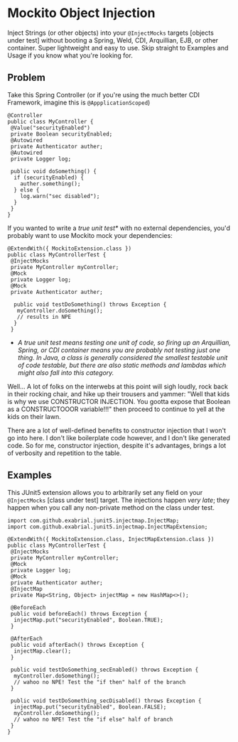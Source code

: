 # Mockito Object Injection

Inject Strings (or other objects) into your `@InjectMocks` targets [objects under test] without booting a Spring, Weld, CDI, Arquillian, EJB, or other container. Super lightweight and easy to use. Skip straight to Examples and Usage if you know what you're looking for.

## Problem

Take this Spring Controller (or if you're using the much better CDI Framework, imagine this is `@AppplicationScoped`)

```
@Controller
public class MyController {
 @Value("securityEnabled")
 private Boolean securityEnabled;
 @Autowired
 private Authenticator auther;
 @Autowired
 private Logger log;

 public void doSomething() {
  if (securityEnabled) {
    auther.something();
  } else {
    log.warn("sec disabled");
  }
 }
}
```

If you wanted to write a _true unit test*_ with no external dependencies, you'd probably want to use Mockito mock your dependencies:

```
@ExtendWith({ MockitoExtension.class })
public class MyControllerTest {
 @InjectMocks
 private MyController myController;
 @Mock
 private Logger log;
 @Mock
 private Authenticator auther;
  
  public void testDoSomething() throws Exception {
   myController.doSomething();
   // results in NPE
  }
 }
```

* _A true unit test means testing one unit of code, so firing up an Arquillian, Spring, or CDI container means you are probably not testing just one thing. In Java, a class is generally considered the smallest testable unit of code testable, but there are also static methods and lambdas which might also fall into this category._

Well... A lot of folks on the interwebs at this point will sigh loudly, rock back in their rocking chair, and hike up their trousers and yammer: "Well that kids is why we use CONSTRUCTOR INJECTION. You gootta expose that Boolean as a CONSTRUCTOOOR variable!!!" then proceed to continue to yell at the kids on their lawn.

There are a lot of well-defined benefits to constructor injection that I won't go into here. I don't like boilerplate code however, and I don't like generated code. So for me, constructor injection, despite it's advantages, brings a lot of verbosity and repetition to the table.

## Examples

This JUnit5 extension allows you to arbitrarily set any field on your `@InjectMocks` [class under test] target. The injections happen _very late_; they happen when you call any non-private method on the class under test.


```
import com.github.exabrial.junit5.injectmap.InjectMap;
import com.github.exabrial.junit5.injectmap.InjectMapExtension;

@ExtendWith({ MockitoExtension.class, InjectMapExtension.class })
public class MyControllerTest {
 @InjectMocks
 private MyController myController;
 @Mock
 private Logger log;
 @Mock
 private Authenticator auther;
 @InjectMap
 private Map<String, Object> injectMap = new HashMap<>();
 
 @BeforeEach
 public void beforeEach() throws Exception {
  injectMap.put("securityEnabled", Boolean.TRUE);
 }

 @AfterEach
 public void afterEach() throws Exception {
  injectMap.clear();
 }
  
 public void testDoSomething_secEnabled() throws Exception {
  myController.doSomething();
  // wahoo no NPE! Test the "if then" half of the branch
 }
  
 public void testDoSomething_secDisabled() throws Exception {
  injectMap.put("securityEnabled", Boolean.FALSE);
  myController.doSomething();
  // wahoo no NPE! Test the "if else" half of branch
 }
}
```
